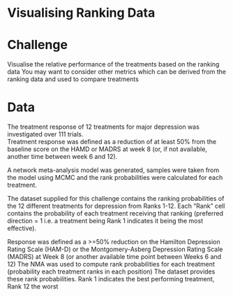 Visualising Ranking Data
================

# Challenge

Visualise the relative performance of the treatments based on the ranking data
You may want to consider other metrics which can be derived from the ranking data and used to compare treatments

# Data

The treatment response of 12 treatments for major depression was investigated over 111 trials.  
Treatment response was defined as a reduction of at least 50% from the baseline score on the HAMD or 
MADRS at week 8 (or, if not available, another time between week 6 and 12).  
 
A network meta-analysis model was generated, samples were taken from the model using MCMC 
and the rank probabilities were calculated for each treatment.

The dataset supplied for this challenge contains the ranking probabilities of the 12 different treatments 
for depression from Ranks 1-12.  Each “Rank” cell contains the probability of each treatment receiving 
that ranking (preferred direction = 1 i.e. a treatment being Rank 1 indicates it being the most effective).

Response was defined as a >=50% reduction on the Hamilton Depression Rating Scale (HAM-D) or the 
Montgomery-Asberg Depression Rating Scale (MADRS) at Week 8 (or another available time point between Weeks 6 and 12)
The NMA was used to compute rank probabilities for each treatment (probability each treatment ranks in each position)
The dataset provides these rank probabilities. Rank 1 indicates the best performing treatment, Rank 12 the worst

